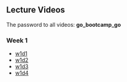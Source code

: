 ## Lecture Videos

The password to all videos: **go_bootcamp_go**

### Week 1
+ [w1d1](https://vimeo.com/165513328)
+ [w1d2](https://vimeo.com/165338384)
+ [w1d3](https://vimeo.com/165461927)
+ [w1d4](https://vimeo.com/165601487)
